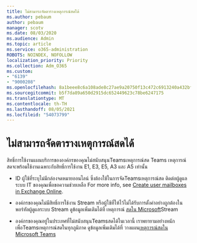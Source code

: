 ```yaml
---
title: ไม่สามารถจัดตารางเหตุการณ์สดได้
ms.author: pebaum
author: pebaum
manager: scotv
ms.date: 08/03/2020
ms.audience: Admin
ms.topic: article
ms.service: o365-administration
ROBOTS: NOINDEX, NOFOLLOW
localization_priority: Priority
ms.collection: Adm_O365
ms.custom:
- "6139"
- "9000208"
ms.openlocfilehash: 8a1beee8c6a108ade8c27ae9a20750f13c472c6913240a432bfb0599a1a715b6
ms.sourcegitcommit: b5f7da89a650d2915dc652449623c78be6247175
ms.translationtype: MT
ms.contentlocale: th-TH
ms.lasthandoff: 08/05/2021
ms.locfileid: "54073799"
---
```

# <a name="unable-to-schedule-a-live-event"></a>ไม่สามารถจัดตารางเหตุการณ์สดได้

สิทธิ์การใช้งานแผนบริการขององค์กรของคุณไม่สนับสนุนTeamsเหตุการณ์สด Teams เหตุการณ์สดจะพร้อมใช้งานเฉพาะกับสิทธิ์การใช้งาน E1, E3, E5, A3 และ A5 เท่านั้น

- ID ผู้ใช้ที่ระบุไม่มีกล่องจดหมายออนไลน์ ซึ่งต้องใช้ในการจัดTeamsเหตุการณ์สด ติดต่อผู้ดูแลระบบ IT ของคุณเพื่อขอความช่วยเหลือ For more info, see [Create user mailboxes in Exchange Online](https://docs.microsoft.com/exchange/recipients-in-exchange-online/create-user-mailboxes).

- องค์กรของคุณไม่มีสิทธิ์การใช้งาน Stream หรือผู้ใช้ที่ให้ไว้ไม่ได้รับการตั้งค่าอย่างถูกต้องในพอร์ทัลผู้ดูแลระบบ Stream ดูข้อมูลเพิ่มเติมได้ที่ เหตุการณ์ [สดใน Microsoft](https://docs.microsoft.com/stream/live-event-overview)Stream

- องค์กรของคุณอยู่ในประเทศที่ไม่สนับสนุนTeamsสดได้ในเวลานี้ เราพยายามอย่างหนักเพื่อTeamsเหตุการณ์สดในทุกภูมิภาค ดูข้อมูลเพิ่มเติมได้ที่ วางแผน[เหตุการณ์สดใน Microsoft Teams](https://docs.microsoft.com/microsoftteams/teams-live-events/plan-for-teams-live-events)